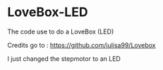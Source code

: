 # LoveBox-LED
The code use to do a LoveBox (LED)

Credits go to : https://github.com/julisa99/Lovebox

I just changed the stepmotor to an LED
